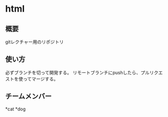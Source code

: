 # html
## 概要
gitレクチャー用のリポジトリ

## 使い方
必ずブランチを切って開発する。
リモートブランチにpushしたら、プルリクエストを使ってマージする。

## チームメンバー
*cat
*dog